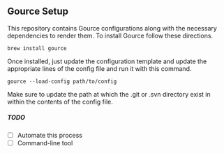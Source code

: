 Gource Setup
---

This repository contains Gource configurations along with the necessary
dependencies to render them. To install Gource follow these directions.

`brew install gource`

Once installed, just update the configuration template and update the
appropriate lines of the config file and run it with this command.

`gource --load-config path/to/config`

Make sure to update the path at which the .git or .svn directory exist in
within the contents of the config file.

##### TODO

* [ ] Automate this process
* [ ] Command-line tool
